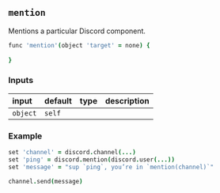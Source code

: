 ## `mention`
Mentions a particular Discord component.

```coffee
func 'mention'(object 'target' = none) {
  
}
```

### Inputs
| input | default | type | description |
| :---- | :------ | :--- | :---------- |
| `object` | `self`

### Example
```coffee
set 'channel' = discord.channel(...)
set 'ping' = discord.mention(discord.user(...))
set 'message' = "sup `ping`, you’re in `mention(channel)`­­"

channel.send(message)
```